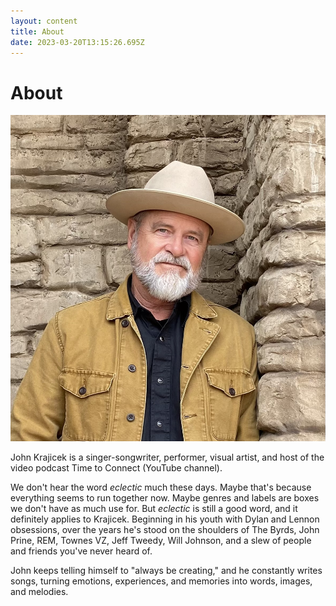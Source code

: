 ```yaml
---
layout: content
title: About
date: 2023-03-20T13:15:26.695Z
---
```

# About

![john](../../images/uploads/img_1095.jpg "JohnBigBend")

John Krajicek is a singer-songwriter, performer, visual artist, and host of the video podcast Time to Connect (YouTube channel).

We don't hear the word *eclectic* much these days. Maybe that's because everything seems to run together now. Maybe genres and labels are boxes we don't have as much use for. But *eclectic* is still a good word, and it definitely applies to Krajicek. Beginning in his youth with Dylan and Lennon obsessions, over the years he's stood on the shoulders of The Byrds, John Prine, REM, Townes VZ, Jeff Tweedy, Will Johnson, and a slew of people and friends you've never heard of.

J﻿ohn keeps telling himself to "always be creating," and he constantly writes songs, turning emotions, experiences, and memories into words, images, and melodies.